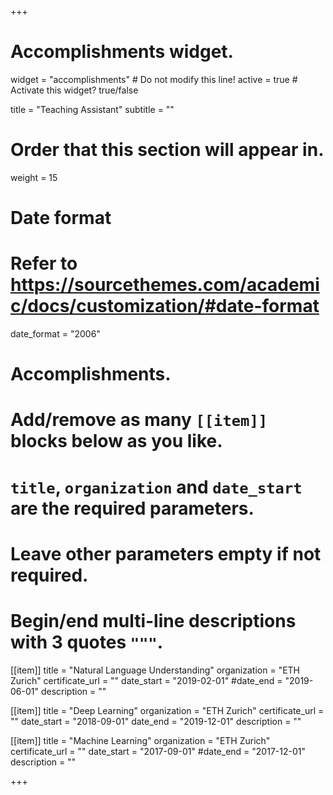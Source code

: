 +++
# Accomplishments widget.
widget = "accomplishments"  # Do not modify this line!
active = true  # Activate this widget? true/false

title = "Teaching Assistant"
subtitle = ""

# Order that this section will appear in.
weight = 15

# Date format
#   Refer to https://sourcethemes.com/academic/docs/customization/#date-format
date_format = "2006"

# Accomplishments.
#   Add/remove as many `[[item]]` blocks below as you like.
#   `title`, `organization` and `date_start` are the required parameters.
#   Leave other parameters empty if not required.
#   Begin/end multi-line descriptions with 3 quotes `"""`.

[[item]]
  title = "Natural Language Understanding"
  organization = "ETH Zurich"
  certificate_url = ""
  date_start = "2019-02-01"
  #date_end = "2019-06-01"
  description = ""

[[item]]
  title = "Deep Learning"
  organization = "ETH Zurich"
  certificate_url = ""
  date_start = "2018-09-01"
  date_end = "2019-12-01"
  description = ""

[[item]]
  title = "Machine Learning"
  organization = "ETH Zurich"
  certificate_url = ""
  date_start = "2017-09-01"
  #date_end = "2017-12-01"
  description = ""
  

+++
